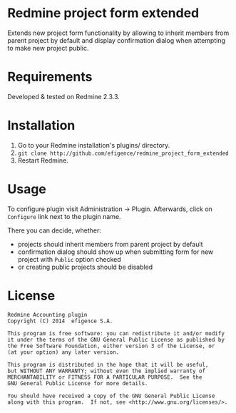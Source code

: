 # Redmine project form extended

Extends new project form functionality by allowing to inherit members from parent project by default and display confirmation dialog when attempting to make new project public.

# Requirements

Developed & tested on Redmine 2.3.3.

# Installation

1. Go to your Redmine installation's plugins/ directory.
2. `git clone http://github.com/efigence/redmine_project_form_extended`
3. Restart Redmine.

# Usage

To configure plugin visit Administration -> Plugin. Afterwards, click on `Configure` link next to the plugin name.

There you can decide, whether:

* projects should inherit members from parent project by default
* confirmation dialog should show up when submitting form for new project with `Public` option checked
* or creating public projects should be disabled

# License

    Redmine Accounting plugin
    Copyright (C) 2014  efigence S.A.

    This program is free software: you can redistribute it and/or modify
    it under the terms of the GNU General Public License as published by
    the Free Software Foundation, either version 3 of the License, or
    (at your option) any later version.

    This program is distributed in the hope that it will be useful,
    but WITHOUT ANY WARRANTY; without even the implied warranty of
    MERCHANTABILITY or FITNESS FOR A PARTICULAR PURPOSE.  See the
    GNU General Public License for more details.

    You should have received a copy of the GNU General Public License
    along with this program.  If not, see <http://www.gnu.org/licenses/>.
